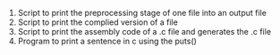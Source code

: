1. Script to print the preprocessing stage of one file into an output file
2. Script to print the complied version of a file
3. Script to print the assembly code of a .c file and generates the .c file
4. Program to print a sentence in c using the puts()
